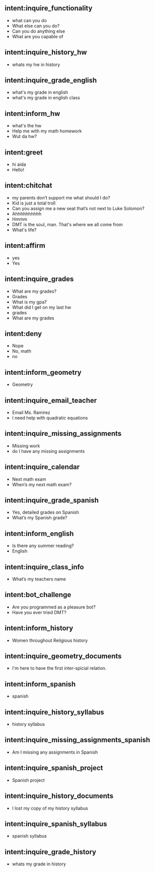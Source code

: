 ## intent:inquire_functionality
- what can you do
- What else can you do?
- Can you do anything else
- What are you capable of

## intent:inquire_history_hw
- whats my hw in history

## intent:inquire_grade_english
- what's my grade in english
- what's my grade in english class

## intent:inform_hw
- what's the hw
- Help me with my math homework
- Wut da hw?

## intent:greet
- hi aida
- Hello!

## intent:chitchat
- my parents don’t support me what should I do?
- Kid is just a total troll
- Can you assign me a new seat that’s not next to Luke Solomon?
- Ahhhhhhhhhh
- Hmmm
- DMT is the soul, man. That's where we all come from
- What's life?

## intent:affirm
- yes
- Yes

## intent:inquire_grades
- What are my grades?
- Grades
- What is my gpa?
- What did I get on my last hw
- grades
- What are my grades

## intent:deny
- Nope
- No, math
- no

## intent:inform_geometry
- Geometry

## intent:inquire_email_teacher
- Email Ms. Ramirez
- I need help with quadratic equations

## intent:inquire_missing_assignments
- Missing work
- do I have any missing assignments

## intent:inquire_calendar
- Next math exam
- When’s my next math exam?

## intent:inquire_grade_spanish
- Yes, detailed grades on Spanish
- What’s my Spanish grade?

## intent:inform_english
- Is there any summer reading?
- English

## intent:inquire_class_info
- What’s my teachers name

## intent:bot_challenge
- Are you programmed as a pleasure bot?
- Have you ever tried DMT?

## intent:inform_history
- Women throughout Religious history

## intent:inquire_geometry_documents
- I'm here to have the first inter-spicial relation.

## intent:inform_spanish
- spanish

## intent:inquire_history_syllabus
- history syllabus

## intent:inquire_missing_assignments_spanish
- Am I missing any assignments in Spanish

## intent:inquire_spanish_project
- Spanish project

## intent:inquire_history_documents
- I lost my copy of my history syllabus

## intent:inquire_spanish_syllabus
- spanish syllabus

## intent:inquire_grade_history
- whats my grade in history
